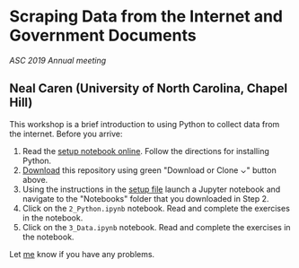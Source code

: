 # Scraping Data from the Internet and Government Documents
*ASC 2019 Annual meeting*
## Neal Caren (University of North Carolina, Chapel Hill)

This workshop is a brief introduction to using Python to collect data from the internet. Before you arrive:


1. Read the [setup notebook online](https://nbviewer.jupyter.org/github/nealcaren/ScrapingData/blob/master/Notebooks/1_Setup.ipynb). Follow the directions for installing Python.
2. [Download](https://github.com/nealcaren/ScrapingData/archive/master.zip) this repository using green "Download or Clone ⌄" button above.
2. Using the instructions in the [setup file](https://nbviewer.jupyter.org/github/nealcaren/ScrapingData/blob/master/Notebooks/1_Setup.ipynb) launch a Jupyter notebook and navigate to the "Notebooks" folder that you downloaded in Step 2.
3. Click on the `2_Python.ipynb` notebook. Read and complete the exercises in the notebook.
3. Click on the `3_Data.ipynb` notebook. Read and complete the exercises in the notebook.

Let [me](mailto:neal.caren@gmail.com) know if you have any problems.
